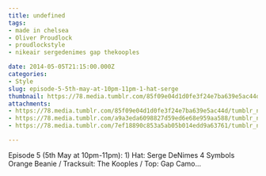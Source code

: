 ```yaml
---
title: undefined
tags:
- made in chelsea
- Oliver Proudlock
- proudlockstyle
- nikeair sergedenimes gap thekooples

date: 2014-05-05T21:15:00.000Z
categories:
- Style
slug: episode-5-5th-may-at-10pm-11pm-1-hat-serge
thumbnail: https://78.media.tumblr.com/85f09e04d1d0fe3f24e7ba639e5ac44d/tumblr_n2duh0BMCS1rhrm24o1_540.jpg
attachments:
- https://78.media.tumblr.com/85f09e04d1d0fe3f24e7ba639e5ac44d/tumblr_n2duh0BMCS1rhrm24o1_1280.jpg
- https://78.media.tumblr.com/a9a3eda6098827d59ed6e68e959aa588/tumblr_n2duh0BMCS1rhrm24o2_1280.jpg
- https://78.media.tumblr.com/7ef18890c853a5ab05b014edd9a63761/tumblr_n2duh0BMCS1rhrm24o3_1280.jpg

---
```


Episode 5 (5th May at 10pm-11pm): 1) Hat: Serge DeNimes 4 Symbols Orange Beanie / Tracksuit: The Kooples / Top: Gap Camo...
